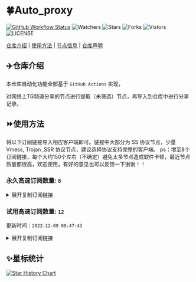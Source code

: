# 🍀Auto_proxy
[![GitHub Workflow Status](https://img.shields.io/github/workflow/status/cdcyry/TG/sub_merge?label=sub_merge)](https://github.com/cdcyry/TG/actions/workflows/main.yml) 
![Watchers](https://img.shields.io/github/watchers/cdcyry/TG) ![Stars](https://img.shields.io/github/stars/cdcyry/TG) ![Forks](https://img.shields.io/github/forks/cdcyry/TG) ![Vistors](https://visitor-badge.laobi.icu/badge?page_id=cdcyry.TG) ![LICENSE](https://img.shields.io/badge/license-CC%20BY--SA%204.0-green.svg)

[仓库介绍](https://github.com/cdcyry/TG#仓库介绍) | [使用方法](https://github.com/cdcyry/TG#使用方法) | [节点信息](https://github.com/cdcyry/TG#节点信息) | [仓库声明](https://github.com/cdcyry/TG#仓库声明)

## ✈️仓库介绍
本仓库自动化功能全部基于 `GitHub Actions` 实现，

对网络上TG频道分享的节点进行提取（未筛选）节点，再导入到仓库中进行分享记录。

## ⏩使用方法
将以下订阅链接导入相应客户端即可。链接中大部分为 SS 协议节点，少量 Vmess, Trojan ,SSR 协议节点，建议选择协议支持完整的客户端。
ps：增至8个订阅链接，每个大约150个左右（不确定）避免太多节点造成软件卡顿，最近节点质量都很高，欢迎使用，有好的意见也可以反馈一下谢谢！！

### 永久高速订阅数量: `8`

<details>
  <summary>展开复制订阅链接</summary>

  
- [多协议Base64编码](https://raw.githubusercontent.com/cdcyry/TG/main/Long_term_subscription1)
`https://raw.githubusercontent.com/cdcyry/TG/main/Long_term_subscription_num`
`节点总数: 933`

- [多协议Base64编码](https://raw.githubusercontent.com/cdcyry/TG/main/Long_term_subscription1)
`https://raw.githubusercontent.com/cdcyry/TG/main/Long_term_subscription1`
`合并节点总数: 117`

- [多协议Base64编码](https://raw.githubusercontent.com/cdcyry/TG/main/Long_term_subscription2)
`https://raw.githubusercontent.com/cdcyry/TG/main/Long_term_subscription2`
`合并节点总数: 117`

- [多协议Base64编码](https://raw.githubusercontent.com/cdcyry/TG/main/Long_term_subscription3)
`https://raw.githubusercontent.com/cdcyry/TG/main/Long_term_subscription3`
`合并节点总数: 117`

- [多协议Base64编码](https://raw.githubusercontent.com/cdcyry/TG/main/Long_term_subscription4)
`https://raw.githubusercontent.com/cdcyry/TG/main/Long_term_subscription4`
`合并节点总数: 117`

- [多协议Base64编码](https://raw.githubusercontent.com/cdcyry/TG/main/Long_term_subscription5)
`https://raw.githubusercontent.com/cdcyry/TG/main/Long_term_subscription5`
`合并节点总数: 117`

- [多协议Base64编码](https://raw.githubusercontent.com/cdcyry/TG/main/Long_term_subscription6)
`https://raw.githubusercontent.com/cdcyry/TG/main/Long_term_subscription6`
`合并节点总数: 117`

- [多协议Base64编码](https://raw.githubusercontent.com/cdcyry/TG/main/Long_term_subscription7)
`https://raw.githubusercontent.com/cdcyry/TG/main/Long_term_subscription7`
`合并节点总数: 117`

- [多协议Base64编码](https://raw.githubusercontent.com/cdcyry/TG/main/Long_term_subscription8)
`https://raw.githubusercontent.com/cdcyry/TG/main/Long_term_subscription8`
`合并节点总数: 114`

- [clash订阅](https://raw.githubusercontent.com/cdcyry/TG/main/Long_term_subscription2.yaml)
`https://raw.githubusercontent.com/cdcyry/TG/main/Long_term_subscription1.yaml`


- [clash订阅](https://raw.githubusercontent.com/cdcyry/TG/main/Long_term_subscription2.yaml)
`https://raw.githubusercontent.com/cdcyry/TG/main/Long_term_subscription2.yaml`


- [clash订阅](https://raw.githubusercontent.com/cdcyry/TG/main/Long_term_subscription3.yaml)
`https://raw.githubusercontent.com/cdcyry/TG/main/Long_term_subscription3.yaml`
  
</details>


### 试用高速订阅数量: `12`
更新时间：`2022-12-09 00:47:43`



<details>
  <summary>展开复制订阅链接</summary>  

























































































>试用订阅：
`https://cloud.hhygj.xyz/api/v1/client/subscribe?token=73e875549639f6cb633db3a728b1ccb0`




>试用订阅：
`https://cloud.hhygj.xyz/api/v1/client/subscribe?token=fd2102c44fdd2d8c70c1aad31856eb7a`




>试用订阅：
`https://cloud.hhygj.xyz/api/v1/client/subscribe?token=159c28c80751cbb2044836eb970de474`




>试用订阅：
`https://cloud.hhygj.xyz/api/v1/client/subscribe?token=d82313462ad5e660c30941eb00407777`




>试用订阅：
`https://cloud.hhygj.xyz/api/v1/client/subscribe?token=bc1e5035c22704194a0cf87b3c85003b`




>试用订阅：
`https://cloud.hhygj.xyz/api/v1/client/subscribe?token=05c6a99d6d9d2756eeb5d5fededd7c95`




>试用订阅：
`https://user.bafang.vip/api/v1/client/subscribe?token=2eb5f2a38534ebfe0c3ff37ffc9d7601`




>试用订阅：
`https://user.bafang.vip/api/v1/client/subscribe?token=6a67d778597b35cbcc4efb05a19dd1d6`




>试用订阅：
`https://user.bafang.vip/api/v1/client/subscribe?token=eb666405b1561205d0e60c3fb3ecd52f`




>试用订阅：
`https://user.bafang.vip/api/v1/client/subscribe?token=9d56a7ebc016959b76a56be48fb0a64d`




>试用订阅：
`https://user.bafang.vip/api/v1/client/subscribe?token=972988e11928448492c5abb02e320a90`




>试用订阅：
`https://user.bafang.vip/api/v1/client/subscribe?token=87b33aa86d3129757eaf60cc2d662e0c`



</details>

## ✨星标统计
[![Star History Chart](https://api.star-history.com/svg?repos=bytebase/star-history&type=Date)](https://star-history.com/#bytebase/star-history&Date)

